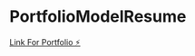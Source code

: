 # PortfolioModelResume

[Link For Portfolio ⚡️](https://amarnathrao-portfoliomodelresume.stackblitz.io)
